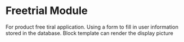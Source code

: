 Freetrial Module
==============

For product free tiral application.
Using a form to fill in user information stored in the database. Block template can render the display picture